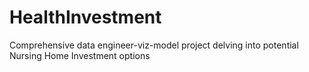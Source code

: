 # HealthInvestment
Comprehensive data engineer-viz-model project delving into potential Nursing Home Investment options
